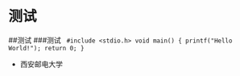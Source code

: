 
# 测试
##测试
###测试
` #include <stdio.h>
 void main()
 {
  printf("Hello World!");
 return 0;
 }`
* 西安邮电大学